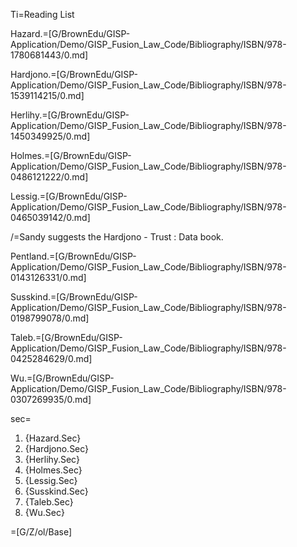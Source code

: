 Ti=Reading List

Hazard.=[G/BrownEdu/GISP-Application/Demo/GISP_Fusion_Law_Code/Bibliography/ISBN/978-1780681443/0.md]

Hardjono.=[G/BrownEdu/GISP-Application/Demo/GISP_Fusion_Law_Code/Bibliography/ISBN/978-1539114215/0.md]

Herlihy.=[G/BrownEdu/GISP-Application/Demo/GISP_Fusion_Law_Code/Bibliography/ISBN/978-1450349925/0.md]

Holmes.=[G/BrownEdu/GISP-Application/Demo/GISP_Fusion_Law_Code/Bibliography/ISBN/978-0486121222/0.md]

Lessig.=[G/BrownEdu/GISP-Application/Demo/GISP_Fusion_Law_Code/Bibliography/ISBN/978-0465039142/0.md]

/=Sandy suggests the Hardjono - Trust : Data book.

Pentland.=[G/BrownEdu/GISP-Application/Demo/GISP_Fusion_Law_Code/Bibliography/ISBN/978-0143126331/0.md]

Susskind.=[G/BrownEdu/GISP-Application/Demo/GISP_Fusion_Law_Code/Bibliography/ISBN/978-0198799078/0.md]

Taleb.=[G/BrownEdu/GISP-Application/Demo/GISP_Fusion_Law_Code/Bibliography/ISBN/978-0425284629/0.md]

Wu.=[G/BrownEdu/GISP-Application/Demo/GISP_Fusion_Law_Code/Bibliography/ISBN/978-0307269935/0.md]

sec=<ol><li>{Hazard.Sec}<li>{Hardjono.Sec}<li>{Herlihy.Sec}<li>{Holmes.Sec}<li>{Lessig.Sec}<li>{Susskind.Sec}<li>{Taleb.Sec}<li>{Wu.Sec}</ol> 

=[G/Z/ol/Base]
